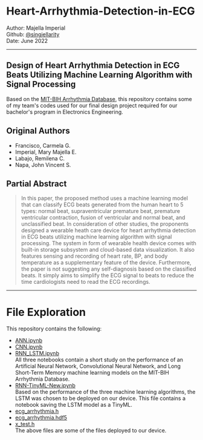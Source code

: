 # Heart-Arrhythmia-Detection-in-ECG

Author: Majella Imperial </br>
Github: [@singjellarity](https://github.com/singjellarity) </br>
Date: June 2022

---
## Design of Heart Arrhythmia Detection in ECG Beats Utilizing Machine Learning Algorithm with Signal Processing

Based on the [MIT-BIH Arrhythmia Database](https://www.physionet.org/content/mitdb/1.0.0/), this repository contains some of my team's codes used for our final design project required for our bachelor's program in Electronics Engineering.
## Original Authors
- Francisco, Carmela G.
- Imperial, Mary Majella E.
- Labajo, Remilena C.
- Napa, John Vincent S.
  
## Partial Abstract
> In this paper, the proposed method uses a machine learning model that can classify ECG beats generated from the human heart to 5 types: normal beat, supraventricular premature beat, premature ventricular contraction, fusion of ventricular and normal beat, and unclassified beat. In consideration of other studies, the proponents designed a wearable heath care device for heart arrhythmia detection in ECG beats utilizing machine learning algorithm with signal processing. The system in form of wearable health device comes with built-in storage subsystem and cloud-based data visualization. It also features sensing and recording of heart rate, BP, and body temperature as a supplementary feature of the device. Furthermore, the paper is not suggesting any self-diagnosis based on the classified beats. It simply aims to simplify the ECG signal to beats to reduce the time cardiologists need to read the ECG recordings.

---
# File Exploration
This repository contains the following:
- [ANN.ipynb](https://github.com/singjellarity/Heart-Arrhythmia-Detection-in-ECG/blob/main/ANN.ipynb)
- [CNN.ipynb](https://github.com/singjellarity/Heart-Arrhythmia-Detection-in-ECG/blob/main/CNN.ipynb)
- [RNN_LSTM.ipynb](https://github.com/singjellarity/Heart-Arrhythmia-Detection-in-ECG/blob/main/RNN_LSTM.ipynb) </br>
All three notebooks contain a short study on the performance of an Artificial Neural Network, Convolutional Neural Network, and Long Short-Term Memory machine learning models on the MIT-BIH Arrhythmia Database. </br>
- [RNN-TinyML-New.ipynb](https://github.com/singjellarity/Heart-Arrhythmia-Detection-in-ECG/blob/main/RNN-TinyML-New.ipynb) </br>
Based on the performance of the three machine learning algorithms, the LSTM was chosen to be deployed on our device. This file contains a notebook saving the LSTM model as a TinyML. </br>
- [ecg_arrhythmia.h](https://github.com/singjellarity/Heart-Arrhythmia-Detection-in-ECG/blob/main/ecg_arrhythmia.h)
- [ecg_arrhythmia.hdf5](https://github.com/singjellarity/Heart-Arrhythmia-Detection-in-ECG/blob/main/ecg_arrhythmia.hdf5)
- [x_test.h](https://github.com/singjellarity/Heart-Arrhythmia-Detection-in-ECG/blob/main/x_test.h) </br>
The above files are some of the files deployed to our device. 




